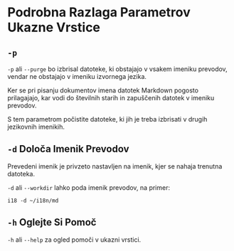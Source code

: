 # Podrobna Razlaga Parametrov Ukazne Vrstice

## `-p`

`-p` ali `--purge` bo izbrisal datoteke, ki obstajajo v vsakem imeniku prevodov, vendar ne obstajajo v imeniku izvornega jezika.

Ker se pri pisanju dokumentov imena datotek Markdown pogosto prilagajajo, kar vodi do številnih starih in zapuščenih datotek v imeniku prevodov.

S tem parametrom počistite datoteke, ki jih je treba izbrisati v drugih jezikovnih imenikih.

## `-d` Določa Imenik Prevodov

Prevedeni imenik je privzeto nastavljen na imenik, kjer se nahaja trenutna datoteka.

`-d` ali `--workdir` lahko poda imenik prevodov, na primer:

```
i18 -d ~/i18n/md
```

## `-h` Oglejte Si Pomoč

`-h` ali `--help` za ogled pomoči v ukazni vrstici.